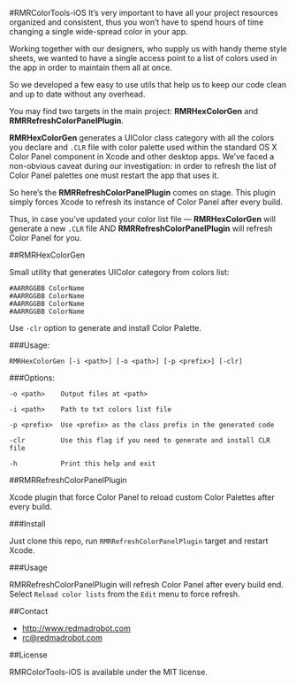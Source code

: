 #RMRColorTools-iOS
It’s very important to have all your project resources organized and consistent, thus you won’t have to spend hours of time changing a single wide-spread color in your app.

Working together with our designers, who supply us with handy theme style sheets, we wanted to have a single access point to a list of colors used in the app in order to maintain them all at once.

So we developed a few easy to use utils that help us to keep our code clean and up to date without any overhead.

You may find two targets in the main project: **RMRHexColorGen** and **RMRRefreshColorPanelPlugin**.

**RMRHexColorGen** generates a UIColor class category with all the colors you declare and `.CLR` file with color palette used within the standard OS X Color Panel component in Xcode and other desktop apps.
We’ve faced a non-obvious caveat during our investigation: in order to refresh the list of Color Panel palettes one must restart the app that uses it.

So here’s the **RMRRefreshColorPanelPlugin** comes on stage. 
This plugin simply forces Xcode to refresh its instance of Color Panel after every build.

Thus, in case you’ve updated your color list file — **RMRHexColorGen** will generate a new `.CLR` file AND **RMRRefreshColorPanelPlugin** will refresh Color Panel for you.



##RMRHexColorGen

Small utility that generates UIColor category from colors list:
```
#AARRGGBB ColorName
#AARRGGBB ColorName
#AARRGGBB ColorName
#AARRGGBB ColorName
```

Use `-clr` option to generate and install Color Palette.

###Usage:
```
RMRHexColorGen [-i <path>] [-o <path>] [-p <prefix>] [-clr]
```

###Options:
```
-o <path>    Output files at <path>

-i <path>    Path to txt colors list file

-p <prefix>  Use <prefix> as the class prefix in the generated code

-clr         Use this flag if you need to generate and install CLR file

-h           Print this help and exit
```



##RMRRefreshColorPanelPlugin

Xcode plugin that force Color Panel to reload custom Color Palettes after every build.

###Install

Just clone this repo, run `RMRRefreshColorPanelPlugin` target and restart Xcode.

###Usage

RMRRefreshColorPanelPlugin will refresh Color Panel after every build end.
Select `Reload color lists` from the `Edit` menu to force refresh.

##Contact

* http://www.redmadrobot.com
* rc@redmadrobot.com



##License

RMRColorTools-iOS is available under the MIT license.
